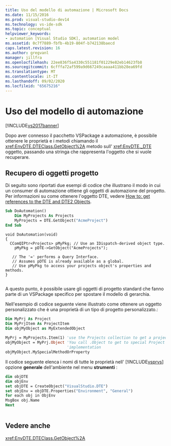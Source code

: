 ```yaml
---
title: Uso del modello di automazione | Microsoft Docs
ms.date: 11/15/2016
ms.prod: visual-studio-dev14
ms.technology: vs-ide-sdk
ms.topic: conceptual
helpviewer_keywords:
- automation [Visual Studio SDK], automation model
ms.assetid: 0c7f7889-fbfb-4b19-804f-b742138baecd
caps.latest.revision: 16
ms.author: gregvanl
manager: jillfra
ms.openlocfilehash: 22ee836f5a4330c551181f01229e82eb14623fb8
ms.sourcegitcommit: 6cfffa72af599a9d667249caaaa411bb28ea69fd
ms.translationtype: MT
ms.contentlocale: it-IT
ms.lasthandoff: 09/02/2020
ms.locfileid: "65675216"
---
```

# <a name="using-the-automation-model"></a>Uso del modello di automazione
[!INCLUDE[vs2017banner](../../includes/vs2017banner.md)]

Dopo aver connesso il pacchetto VSPackage a automazione, è possibile ottenere le proprietà e i metodi chiamando il <xref:EnvDTE.DTEClass.GetObject%2A> metodo sull' <xref:EnvDTE._DTE> oggetto, passando una stringa che rappresenta l'oggetto che si vuole recuperare.  
  
## <a name="obtaining-project-objects"></a>Recupero di oggetti progetto  
 Di seguito sono riportati due esempi di codice che illustrano il modo in cui un consumer di automazione ottiene gli oggetti di automazione del progetto. Per informazioni su come ottenere l'oggetto DTE, vedere [How to: get references to the DTE and DTE2 Objects](https://msdn.microsoft.com/library/c92e3c8e-82e6-4a67-85da-e43c50ffd8e4).  
  
```vb  
Sub DoAutomation()  
    Dim MyProjects As Projects  
    MyProjects = DTE.GetObject("AcmeProject")  
End Sub  
```  
  
```cpp#  
void DoAutomation(void)  
{  
  CComQIPtr<Projects> pMyPkg; // Use an IDispatch-derived object type.  
    pMyPkg = pDTE->GetObject("AcmeProjects");   
  
   // The '=' performs a Query Interface.  
   // Assumes pDTE is already available as a global.  
   // Use pMyPkg to access your projects object's properties and methods.  
}  
  
```  
  
 A questo punto, è possibile usare gli oggetti di progetto standard che fanno parte di un VSPackage specifico per spostare il modello di gerarchia.  
  
 Nell'esempio di codice seguente viene illustrato come ottenere un oggetto personalizzato che è una proprietà di un tipo di progetto personalizzato.:  
  
```vb  
Dim MyPrj As Project  
Dim MyPrjItem As ProjectItem  
Dim objMyObject as MyExtendedObject  
  
MyPrj = MyProjects.Item(1) 'use the Projects collection to get a project  
objMyObject = MyPrj.Object 'You call .Object to get to special Project  
                           'implementation  
objMyObject.MySpecialMethodOrProperty  
```  
  
 Il codice seguente elenca i nomi di tutte le proprietà nell' [!INCLUDE[vsprvs](../../includes/vsprvs-md.md)] opzione **generale** dell'ambiente nel menu **strumenti** :  
  
```vb  
dim objDTE  
dim objEnv  
set objDTE = CreateObject("VisualStudio.DTE")  
set objEnv = objDTE.Properties("Environment", "General")  
for each obj in ObjEnv  
MsgBox obj.Name  
Next  
  
```  
  
## <a name="see-also"></a>Vedere anche  
 <xref:EnvDTE.DTEClass.GetObject%2A>
